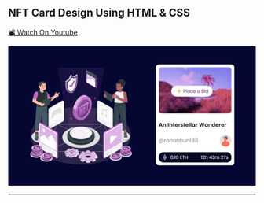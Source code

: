 ## NFT Card Design Using HTML & CSS

[📽 Watch On Youtube](https://youtu.be/JpeAFXCY6-8)

![thumbnail](thumbnail.png)

------------------------
